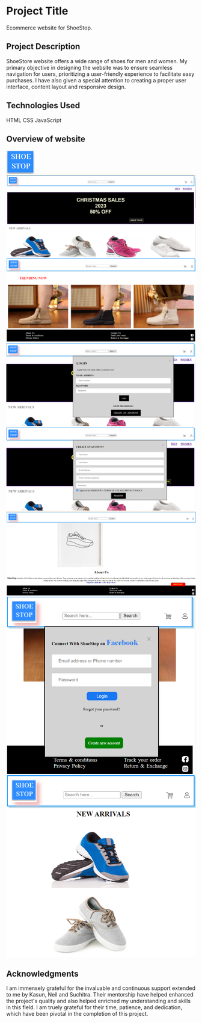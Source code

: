 # Project Title
Ecommerce website for ShoeStop.

## Project Description
ShoeStore website offers a wide range of shoes for men and women. My primary objective in designing the website was to ensure seamless navigation for users, prioritizing a user-friendly experience to facilitate easy purchases. I have also given a special attention to creating a proper user interface, content layout and responsive design.

## Technologies Used
HTML
CSS
JavaScript

## Overview of website
![Login](./images/Logo.PNG) 
![Login](./images/coverpage.PNG) 
![Login](./images/footer_View.PNG)
![Login](./images/modal1_view.PNG)
![Login](./images/modal2_view.PNG)
![Login](./images/aboutus.PNG)
![Login](./images/smallscreen_view.PNG)
![Login](./images/mobileview.PNG)

## Acknowledgments
I am immensely grateful for the invaluable and continuous support extended to me by Kasun, Neil and Suchitra. Their mentorship have helped enhanced the project's quality and also helped enriched my understanding and skills in this field. 
I am truely grateful for their time, patience, and dedication, which have been pivotal in the completion of this project.